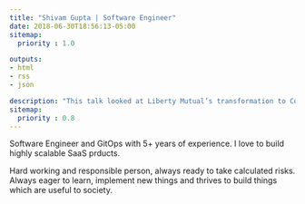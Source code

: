 ```yaml
---
title: "Shivam Gupta | Software Engineer"
date: 2018-06-30T18:56:13-05:00
sitemap:
  priority : 1.0

outputs:
- html
- rss
- json

description: "This talk looked at Liberty Mutual’s transformation to Continuous Integration, Continuous Delivery, and DevOps. For a large, heavily regulated industry, this task can not only be daunting, but viewed by many as impossible."
sitemap:
  priority : 0.8
---
```

<p>Software Engineer and GitOps with 5+ years of experience. I love to build highly scalable SaaS prducts.</p>
<p>Hard working and responsible person, always ready to take calculated risks. Always eager to learn, implement new things and thrives to build things which are useful to society.</p>
